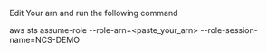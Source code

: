 Edit Your arn and run the following command

aws sts assume-role --role-arn=<paste_your_arn> --role-session-name=NCS-DEMO
